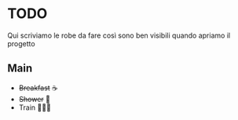 # TODO 
Qui scriviamo le robe da fare così sono ben visibili quando apriamo il progetto

## Main
- ~~Breakfast~~ ☕
- ~~Shower~~ 🚿
- Train 🏋🏼‍♀️

